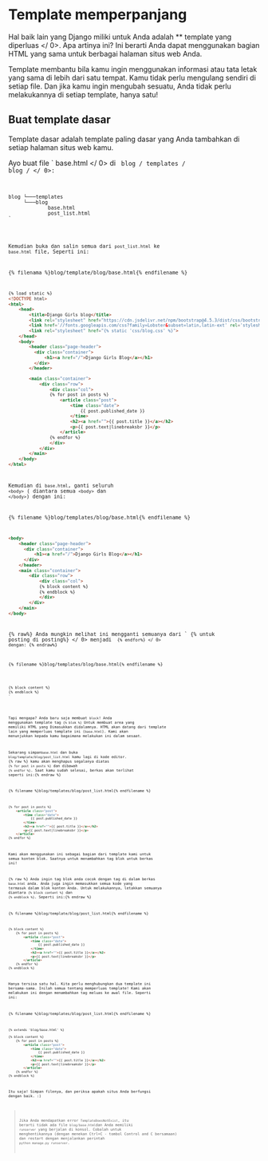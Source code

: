 # Template memperpanjang

Hal baik lain yang Django miliki untuk Anda adalah ** template yang diperluas </ 0>. Apa artinya ini? Ini berarti Anda dapat menggunakan bagian HTML yang sama untuk berbagai halaman situs web Anda.</p> 

Template membantu bila kamu ingin menggunakan informasi atau tata letak yang sama di lebih dari satu tempat. Kamu tidak perlu mengulang sendiri di setiap file. Dan jika kamu ingin mengubah sesuatu, Anda tidak perlu melakukannya di setiap template, hanya satu!

## Buat template dasar

Template dasar adalah template paling dasar yang Anda tambahkan di setiap halaman situs web kamu.

Ayo buat file ` base.html </ 0> di <code> blog / templates / blog / </ 0>:</p>

<pre><code>blog └───templates
     └───blog
             base.html
             post_list.html
`</pre> 

Kemudian buka dan salin semua dari `post_list.html` ke `base.html` file, Seperti ini:

{% filenama %}blog/template/blog/base.html{% endfilename %}

```html
{% load static %}
<!DOCTYPE html>
<html>
    <head>
        <title>Django Girls blog</title>
        <link rel="stylesheet" href="https://cdn.jsdelivr.net/npm/bootstrap@4.5.3/dist/css/bootstrap.min.css" integrity="sha384-TX8t27EcRE3e/ihU7zmQxVncDAy5uIKz4rEkgIXeMed4M0jlfIDPvg6uqKI2xXr2" crossorigin="anonymous">
        <link href='//fonts.googleapis.com/css?family=Lobster&subset=latin,latin-ext' rel='stylesheet' type='text/css'>
        <link rel="stylesheet" href="{% static 'css/blog.css' %}">
    </head>
    <body>
        <header class="page-header">
          <div class="container">
              <h1><a href="/">Django Girls Blog</a></h1>
          </div>
        </header>

        <main class="container">
            <div class="row">
                <div class="col">
                {% for post in posts %}
                    <article class="post">
                        <time class="date">
                            {{ post.published_date }}
                        </time>
                        <h2><a href="">{{ post.title }}</a></h2>
                        <p>{{ post.text|linebreaksbr }}</p>
                    </article>
                {% endfor %}
                </div>
            </div>
        </main>
    </body>
</html>
```

Kemudian di `base.html`, ganti seluruh `<body>` ( diantara semua `<body>` dan `</body>`) dengan ini:

{% filename %}blog/templates/blog/base.html{% endfilename %}

```html
<body>
    <header class="page-header">
      <div class="container">
          <h1><a href="/">Django Girls Blog</a></h1>
      </div>
    </header>
    <main class="container">
        <div class="row">
            <div class="col">
            {% block content %}
            {% endblock %}
            </div>
        </div>
    </main>
</body>
```

{% raw%} Anda mungkin melihat ini mengganti semuanya dari ` {% untuk posting di posting%} </ 0> menjadi <code> {% endfor%} </ 0> dengan: {% endraw%}</p>

<p>{% filename %}blog/templates/blog/base.html{% endfilename %}</p>

<pre><code class="html">{% block content %}
{% endblock %}
`</pre> 

Tapi mengapa? Anda baru saja membuat `block`! Anda menggunakan template tag `{% blok %}` Untuk membuat area yang memiliki HTML yang Dimasukkan didalamnya. HTML akan datang dari template lain yang memperluas template ini (`base.html`). Kami akan menunjukkan kepada kamu bagaimana melakukan ini dalam sesaat.

Sekarang simpan`base.html` dan buka `blog/template/blog/post_list.html` kamu lagi di kode editor. {% raw %} kamu akan menghapus segalanya diatas `{% for post in posts %}` dan dibawah `{% endfor %}`. Saat kamu sudah selesai, berkas akan terlihat seperti ini:{% endraw %}

{% filename %}blog/templates/blog/post_list.html{% endfilename %}

```html
{% for post in posts %}
    <article class="post">
        <time class="date">
            {{ post.published_date }}
        </time>
        <h2><a href="">{{ post.title }}</a></h2>
        <p>{{ post.text|linebreaksbr }}</p>
    </article>
{% endfor %}
```

Kami akan menggunakan ini sebagai bagian dari template kami untuk semua konten blok. Saatnya untuk menambahkan tag blok untuk berkas ini!

{% raw %} Anda ingin tag blok anda cocok dengan tag di dalam berkas `base.html` anda. Anda juga ingin memasukkan semua kode yang termasuk dalam blok konten Anda. Untuk melakukannya, letakkan semuanya diantara `{% block content %}` dan `{% endblock %}`. Seperti ini:{% endraw %}

{% filename %}blog/template/blog/post_list.html{% endfilename %}

```html
{% block content %}
    {% for post in posts %}
        <article class="post">
            <time class="date">
                {{ post.published_date }}
            </time>
            <h2><a href="">{{ post.title }}</a></h2>
            <p>{{ post.text|linebreaksbr }}</p>
        </article>
    {% endfor %}
{% endblock %}
```

Hanya tersisa satu hal. Kita perlu menghubungkan dua template ini bersama-sama. Inilah semua tentang memperluas template! Kami akan melakukan ini dengan menambahkan tag meluas ke awal file. Seperti ini:

{% filename %}blog/templates/blog/post_list.html{% endfilename %}

```html
{% extends 'blog/base.html' %}

{% block content %}
    {% for post in posts %}
        <article class="post">
            <time class="date">
                {{ post.published_date }}
            </time>
            <h2><a href="">{{ post.title }}</a></h2>
            <p>{{ post.text|linebreaksbr }}</p>
        </article>
    {% endfor %}
{% endblock %}
```

Itu saja! Simpan filenya, dan periksa apakah situs Anda berfungsi dengan baik. :)

> Jika Anda mendapatkan error `TemplateDoesNotExist`, itu berarti tidak ada file `blog/base.html`dan Anda memiliki `runserver` yang berjalan di konsol. Cobalah untuk menghentikannya (dengan menekan Ctrl+C - tombol Control and C bersamaan) dan restart dengan menjalankan perintah `python manage.py runserver`.